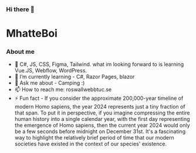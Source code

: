 ### Hi there 👋

<h1>MhatteBoi</h1>
<h3>About me </h3>

<ul> 
<li>🔭  C#, JS, CSS, Figma, Tailwind. what im looking forward to is learning  Vue.JS, Webflow, WordPress.</li>

<li>🌱 I’m currently learning - C#, Razor Pages, blazor </li>

<li>💬 Ask me about - Camping :)</li>

<li>📫 How to reach me: roswallwebbtuc.se</li>

<li>⚡ Fun fact - If you consider the approximate 200,000-year timeline of modern Homo sapiens, the year 2024 represents just a tiny fraction of that span. To put it in perspective, if you imagine compressing the entire human history into a single calendar year, with the first day representing the emergence of Homo sapiens, then the current year 2024 would only be a few seconds before midnight on December 31st. It's a fascinating way to highlight the relatively brief period of time that our modern societies have existed in the context of our species' existence.</li>
  
</ul>
